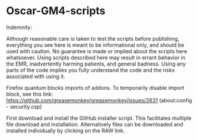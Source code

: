 # Oscar-GM4-scripts
Indemnity:

Although reasonable care is taken to test the scripts before publishing, 
everything you see here is meant to be informational only, and should be used with caution. 
No guarantee is made or implied about the scripts here whatsoever. 
Using scripts described here may result in errant behavior in the EMR, 
inadvertently harming patients, and general badness. 
Using any parts of the code implies you fully understand the code and the risks associated with using it.

Firefox quantum blocks imports of addons.
To temporarily disable import block, see this link:
https://github.com/greasemonkey/greasemonkey/issues/2631
(about:config - security.csp)

First download and install the GitHub installer script. This facilitates multiple file download and installation.
Alternatively files can be downloaded and installed individually by clicking on the RAW link.

